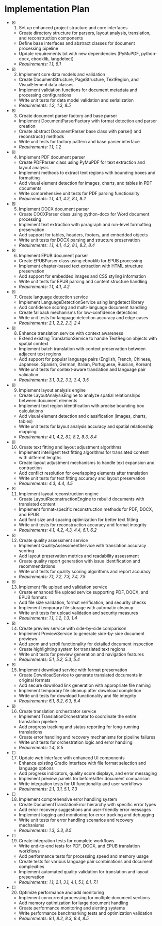 # Implementation Plan

- [x] 1. Set up enhanced project structure and core interfaces

  - Create directory structure for parsers, layout analysis, translation, and reconstruction components
  - Define base interfaces and abstract classes for document processing pipeline
  - Update requirements.txt with new dependencies (PyMuPDF, python-docx, ebooklib, langdetect)
  - _Requirements: 1.1, 8.1_

- [x] 2. Implement core data models and validation

  - Create DocumentStructure, PageStructure, TextRegion, and VisualElement data classes
  - Implement validation functions for document metadata and processing configurations
  - Write unit tests for data model validation and serialization
  - _Requirements: 1.2, 1.3, 8.5_

- [x] 3. Create document parser factory and base parser

  - Implement DocumentParserFactory with format detection and parser creation
  - Create abstract DocumentParser base class with parse() and reconstruct() methods
  - Write unit tests for factory pattern and base parser interface
  - _Requirements: 1.1, 1.2_

- [x] 4. Implement PDF document parser

  - Create PDFParser class using PyMuPDF for text extraction and layout analysis
  - Implement methods to extract text regions with bounding boxes and formatting
  - Add visual element detection for images, charts, and tables in PDF documents
  - Write comprehensive unit tests for PDF parsing functionality
  - _Requirements: 1.1, 4.1, 4.2, 8.1, 8.2_

- [x] 5. Implement DOCX document parser

  - Create DOCXParser class using python-docx for Word document processing
  - Implement text extraction with paragraph and run-level formatting preservation
  - Add support for tables, headers, footers, and embedded objects
  - Write unit tests for DOCX parsing and structure preservation
  - _Requirements: 1.1, 4.1, 4.2, 8.1, 8.2, 8.4_

- [x] 6. Implement EPUB document parser

  - Create EPUBParser class using ebooklib for EPUB processing
  - Implement chapter-based text extraction with HTML structure preservation
  - Add support for embedded images and CSS styling information
  - Write unit tests for EPUB parsing and content structure handling
  - _Requirements: 1.1, 4.1, 4.2_

- [x] 7. Create language detection service

  - Implement LanguageDetectionService using langdetect library
  - Add confidence scoring and multi-language document handling
  - Create fallback mechanisms for low-confidence detections
  - Write unit tests for language detection accuracy and edge cases
  - _Requirements: 2.1, 2.2, 2.3, 2.4_

- [x] 8. Enhance translation service with context awareness

  - Extend existing TranslationService to handle TextRegion objects with spatial context
  - Implement batch translation with context preservation between adjacent text regions
  - Add support for popular language pairs (English, French, Chinese, Japanese, Spanish, German, Italian, Portuguese, Russian, Korean)
  - Write unit tests for context-aware translation and language pair validation
  - _Requirements: 3.1, 3.2, 3.3, 3.4, 3.5_

- [x] 9. Implement layout analysis engine

  - Create LayoutAnalysisEngine to analyze spatial relationships between document elements
  - Implement text region identification with precise bounding box calculations
  - Add visual element detection and classification (images, charts, tables)
  - Write unit tests for layout analysis accuracy and spatial relationship mapping
  - _Requirements: 4.1, 4.2, 8.1, 8.2, 8.3, 8.4_

- [x] 10. Create text fitting and layout adjustment algorithms

  - Implement intelligent text fitting algorithms for translated content with different lengths
  - Create layout adjustment mechanisms to handle text expansion and contraction
  - Add conflict resolution for overlapping elements after translation
  - Write unit tests for text fitting accuracy and layout preservation
  - _Requirements: 4.3, 4.4, 4.5_

- [x] 11. Implement layout reconstruction engine

  - Create LayoutReconstructionEngine to rebuild documents with translated content
  - Implement format-specific reconstruction methods for PDF, DOCX, and EPUB
  - Add font size and spacing optimization for better text fitting
  - Write unit tests for reconstruction accuracy and format integrity
  - _Requirements: 4.1, 4.2, 4.3, 4.4, 6.1, 6.2_

- [x] 12. Create quality assessment service

  - Implement QualityAssessmentService with translation accuracy scoring
  - Add layout preservation metrics and readability assessment
  - Create quality report generation with issue identification and recommendations
  - Write unit tests for quality scoring algorithms and report accuracy
  - _Requirements: 7.1, 7.2, 7.3, 7.4, 7.5_

- [x] 13. Implement file upload and validation service

  - Create enhanced file upload service supporting PDF, DOCX, and EPUB formats
  - Add file size validation, format verification, and security checks
  - Implement temporary file storage with automatic cleanup
  - Write unit tests for upload validation and security measures
  - _Requirements: 1.1, 1.2, 1.3, 1.4_

- [x] 14. Create preview service with side-by-side comparison

  - Implement PreviewService to generate side-by-side document previews
  - Add zoom and scroll functionality for detailed document inspection
  - Create highlighting system for translated text regions
  - Write unit tests for preview generation and navigation features
  - _Requirements: 5.1, 5.2, 5.3, 5.4_

- [x] 15. Implement download service with format preservation

  - Create DownloadService to generate translated documents in original formats
  - Add secure download link generation with appropriate file naming
  - Implement temporary file cleanup after download completion
  - Write unit tests for download functionality and file integrity
  - _Requirements: 6.1, 6.2, 6.3, 6.4_

- [x] 16. Create translation orchestrator service

  - Implement TranslationOrchestrator to coordinate the entire translation pipeline
  - Add progress tracking and status reporting for long-running translations
  - Create error handling and recovery mechanisms for pipeline failures
  - Write unit tests for orchestration logic and error handling
  - _Requirements: 1.4, 8.5_

- [ ] 17. Update web interface with enhanced UI components

  - Enhance existing Gradio interface with file format selection and language options
  - Add progress indicators, quality score displays, and error messaging
  - Implement preview panels for before/after document comparison
  - Write integration tests for UI functionality and user workflows
  - _Requirements: 2.1, 3.1, 5.1, 7.3_

- [ ] 18. Implement comprehensive error handling system

  - Create DocumentTranslationError hierarchy with specific error types
  - Add error recovery suggestions and user-friendly error messages
  - Implement logging and monitoring for error tracking and debugging
  - Write unit tests for error handling scenarios and recovery mechanisms
  - _Requirements: 1.3, 3.3, 8.5_

- [ ] 19. Create integration tests for complete workflows

  - Write end-to-end tests for PDF, DOCX, and EPUB translation workflows
  - Add performance tests for processing speed and memory usage
  - Create tests for various language pair combinations and document complexities
  - Implement automated quality validation for translation and layout preservation
  - _Requirements: 1.1, 2.1, 3.1, 4.1, 5.1, 6.1, 7.1_

- [ ] 20. Optimize performance and add monitoring
  - Implement concurrent processing for multiple document sections
  - Add memory optimization for large document handling
  - Create performance monitoring and alerting systems
  - Write performance benchmarking tests and optimization validation
  - _Requirements: 8.1, 8.2, 8.3, 8.4, 8.5_
